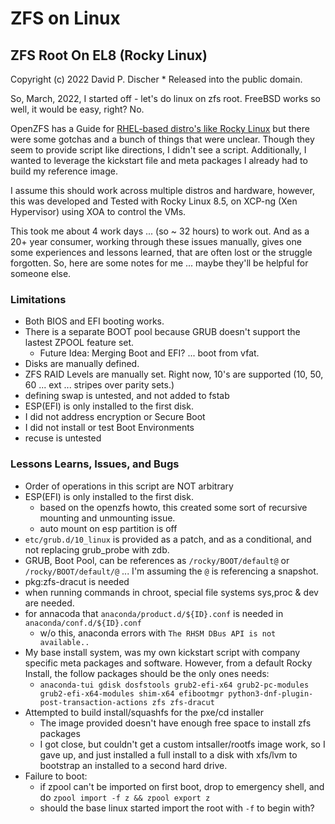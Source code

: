 ZFS on Linux
============


ZFS Root On EL8 (Rocky Linux)
-----------------------------
Copyright (c) 2022 David P. Discher * Released into the public domain.

So, March, 2022, I started off - let's do linux on zfs root.  FreeBSD works so well, it would be easy, right?  No.

OpenZFS has a Guide for [RHEL-based distro's like Rocky Linux](https://openzfs.github.io/openzfs-docs/Getting%20Started/RHEL-based%20distro/RHEL%208-based%20distro%20Root%20on%20ZFS.html) but there were some gotchas and a bunch of things that were unclear.  Though they seem to provide script like directions, I didn't see a script.  Additionally, I wanted to leverage the kickstart file and meta packages I already had to build my reference image.

I assume this should work across multiple distros and hardware, however, this was developed and Tested with Rocky Linux 8.5, on XCP-ng (Xen Hypervisor) using XOA to control the VMs. 

This took me about 4 work days ... (so ~ 32 hours) to work out. And as a 20+ year consumer, working through these issues manually, gives one some experiences and lessons learned, that are often lost or the struggle forgotten. So, here are some notes for me ... maybe they'll be helpful for someone else.

### Limitations 
+ Both BIOS and EFI booting works.
+ There is a separate BOOT pool because GRUB doesn't support the lastest ZPOOL feature set.
    + Future Idea: Merging Boot and EFI? ... boot from vfat. 
+ Disks are manually defined.
+ ZFS RAID Levels are manually set.  Right now, 10's are supported (10, 50, 60 ... ext ... stripes over parity sets.) 
+ defining swap is untested, and not added to fstab
+ ESP(EFI) is only installed to the first disk.
+ I did not address encryption or Secure Boot
+ I did not install or test Boot Environments
+ recuse is untested


### Lessons Learns, Issues, and Bugs

+ Order of operations in this script are NOT arbitrary 
+ ESP(EFI) is only installed to the first disk.
    + based on the openzfs howto, this created some sort of recursive mounting and unmounting issue.
    + auto mount on esp partition is off
+ `etc/grub.d/10_linux` is provided as a patch, and as a conditional, and not replacing grub_probe with zdb. 
+ GRUB, Boot Pool, can be references as `/rocky/BOOT/default@` or `/rocky/BOOT/default/@` ... I'm assuming the `@` is referencing a snapshot. 
+ pkg:zfs-dracut is needed
+ when running commands in chroot, special file systems sys,proc & dev are needed.
+ for annacoda that `anaconda/product.d/${ID}.conf` is needed in `anaconda/conf.d/${ID}.conf`
    + w/o this, anaconda errors with `The RHSM DBus API is not available..` 
+ My base install system, was my own kickstart script with company specific meta packages and software.  However, from a default Rocky Install, the follow packages should be the only ones needs:
    + `anaconda-tui gdisk dosfstools grub2-efi-x64 grub2-pc-modules grub2-efi-x64-modules shim-x64 efibootmgr python3-dnf-plugin-post-transaction-actions zfs zfs-dracut`
+ Attempted to build install/squashfs for the pxe/cd installer
    + The image provided doesn't have enough free space to install zfs packages
    + I got close, but couldn't get a custom intsaller/rootfs image work, so I gave up, and just installed a full install to a disk with xfs/lvm to bootstrap an installed to a second hard drive.
+ Failure to boot:
    + if zpool can't be imported on first boot, drop to emergency  shell, and do `zpool import -f z && zpool export z`
    + should the base linux started import the root with `-f` to begin with?
    

    